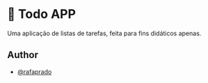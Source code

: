 
# 🚀 Todo APP

Uma aplicação de listas de tarefas, feita para fins didáticos apenas.




## Author

- [@rafaprado](https://www.github.com/rafaprado)

